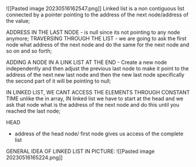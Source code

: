 
![[Pasted image 20230516162547.png]]
Linked list is a non contiguous list connected by a pointer pointing to the address of the next node/address of the value;

ADDRESS IN THE LAST NODE - is null since its not pointing to any node anymore;
TRAVERSING THROUGH THE LIST - we are going to ask the first node what address of the next node and do the same for the next node and so on and so forth;

ADDING A NODE IN A LINK LIST AT THE END - Create a new node independently and then adjust the previous last node to make it point to the address of the next new last node and then the new last node specifically the second part of it will be pointing to null;

IN LINKED LIST, WE CANT ACCESS THE ELEMENTS THROUGH CONSTANT TIME unlike the in array, IN linked list we have to start at the head and we ask that node what is the address of the next node and do this until you reached the last node;

HEAD
- address of the head node/ first node gives us access of the complete list


GENERAL IDEA OF LINKED LIST IN PICTURE:
![[Pasted image 20230516165224.png]]